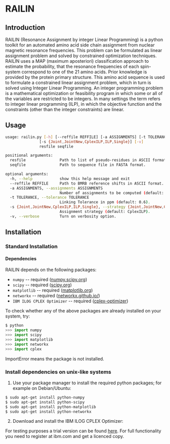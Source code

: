RAILIN
======

## Introduction
RAILIN (Resonance Assignment by integer Linear Programming) is a python toolkit for an automated amino acid side chain assignment from nuclear magnetic resonance frequencies. This problem can be formulated as linear assignment problem and solved by constrained optimization techniques. RAILIN uses a MAP (maximum aposteriori) classification approach to estimate the probability, that the resonance frequencies of each spin-system correspond to one of the 21 amino acids. Prior knowledge is provided by the protein primary structure. This amino acid sequence is used to formulate a constrained linear assignment problem, which in turn is solved using Integer Linear Programming. An integer programming problem is a mathematical optimization or feasibility program in which some or all of the variables are restricted to be integers. In many settings the term refers to integer linear programming (ILP), in which the objective function and the constraints (other than the integer constraints) are linear.


## Usage

```sh
usage: railin.py [-h] [--reffile REFFILE] [-a ASSIGNMENTS] [-t TOLERANCE]
               [-s {Joint,JointNew,CplexILP,ILP,Single}] [-v]
               resfile seqfile

positional arguments:
  resfile               Path to list of pseudo-residues in ASCII format.
  seqfile               Path to sequence file in FASTA format.

optional arguments:
  -h, --help            show this help message and exit
  --reffile REFFILE     Path to BMRB reference shifts in ASCII format.
  -a ASSIGNMENTS, --assignments ASSIGNMENTS
                        Number of assignments to be computed (default: 100).
  -t TOLERANCE, --tolerance TOLERANCE
                        Linking Tolerance in ppm (default: 0.6).
  -s {Joint,JointNew,CplexILP,ILP,Single}, --strategy {Joint,JointNew,CplexILP,ILP,Single}
                        Assignment strategy (default: CplexILP).
  -v, --verbose         Turn on verbosity option.
```

## Installation
### Standard Installation
#### Dependencies
RAILIN depends on the following packages:

- `numpy` -- required ([numpy.scipy.org](http://www.numpy.org/))
- `scipy` -- required ([scipy.org](http://www.scipy.org/))
- `matplotlib` -- required ([matplotlib.org](http://matplotlib.org/))
- `networkx` -- required ([networkx.github.io/](https://networkx.github.io/))
- `IBM ILOG CPLEX Optimizer` -- required ([cplex-optimizer](http://www-01.ibm.com/software/commerce/optimization/cplex-optimizer/))

To check whether any of the above packages are already installed on your system, try:

```python
$ python
>>> import numpy
>>> import scipy
>>> import matplotlib
>>> import networkx
>>> import cplex
```
ImportError means the package is not installed.


### Install dependencies on unix-like systems

1. Use your package manager to install the required python packages; for example on Debian/Ubuntu:

```sh
$ sudo apt-get install python-numpy
$ sudo apt-get install python-scipy
$ sudo apt-get install python-matplotlib
$ sudo apt-get install python-networkx
```

2. Download and install the IBM ILOG CPLEX Optimizer:

For testing purposes a trial version can be found [here](http://www14.software.ibm.com/webapp/download/search.jsp?pn=IBM+ILOG+CPLEX). For full functionality you need to register at ibm.com and get a licenced copy.
